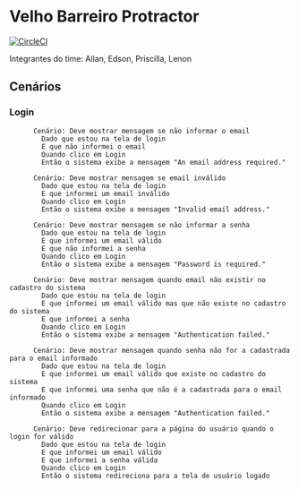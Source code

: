 # Velho Barreiro Protractor

[![CircleCI](https://circleci.com/gh/tasima-uniritter/velhoBarreiroProtractor/tree/master.svg?style=svg)](https://circleci.com/gh/tasima-uniritter/velhoBarreiroProtractor/tree/master)

Integrantes do time: Allan, Edson, Priscilla, Lenon

## Cenários

### Login

```
      Cenário: Deve mostrar mensagem se não informar o email
        Dado que estou na tela de login
        E que não informei o email
        Quando clico em Login
        Então o sistema exibe a mensagem "An email address required."
```
```
      Cenário: Deve mostrar mensagem se email inválido
        Dado que estou na tela de login
        E que informei um email inválido
        Quando clico em Login
        Então o sistema exibe a mensagem "Invalid email address."
```
```
      Cenário: Deve mostrar mensagem se não informar a senha
        Dado que estou na tela de login
        E que informei um email válido
        E que não informei a senha
        Quando clico em Login
        Então o sistema exibe a mensagem "Password is required."
```
```
      Cenário: Deve mostrar mensagem quando email não existir no cadastro do sistema
        Dado que estou na tela de login
        E que informei um email válido mas que não existe no cadastro do sistema
        E que informei a senha
        Quando clico em Login
        Então o sistema exibe a mensagem "Authentication failed."
```
```
      Cenário: Deve mostrar mensagem quando senha não for a cadastrada para o email informado
        Dado que estou na tela de login
        E que informei um email válido que existe no cadastro do sistema
        E que informei uma senha que não é a cadastrada para o email informado
        Quando clico em Login
        Então o sistema exibe a mensagem "Authentication failed."
```
```
      Cenário: Deve redirecionar para a página do usuário quando o login for válido
        Dado que estou na tela de login
        E que informei um email válido 
        E que informei a senha válida
        Quando clico em Login
        Então o sistema redireciona para a tela de usuário logado
```
